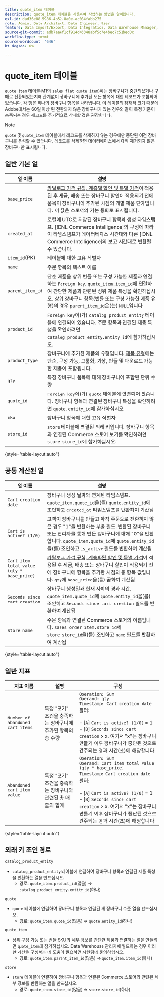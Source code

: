 ```yaml
---
title: quote_item 테이블
description: quote_item 테이블을 사용하여 작업하는 방법을 알아봅니다.
exl-id: dad36e88-5986-4b52-8a0e-ac084fabb275
role: Admin, Data Architect, Data Engineer, User
feature: Data Import/Export, Data Integration, Data Warehouse Manager, Commerce Tables
source-git-commit: adb7aaef1cf914d43348abf5c7e4bec7c51bed0c
workflow-type: tm+mt
source-wordcount: '646'
ht-degree: 0%

---
```


# quote_item 테이블

`quote_item` 테이블(M1의 `sales_flat_quote_item`)에는 장바구니가 중단되었거나 구매로 전환되었는지에 관계없이 장바구니에 추가된 모든 항목에 대한 레코드가 포함되어 있습니다. 각 행은 하나의 장바구니 항목을 나타냅니다. 이 테이블의 잠재적 크기 때문에 Adobe에서는 60일 이상 된 전환되지 않은 장바구니가 있는 경우와 같이 특정 기준이 충족되는 경우 레코드를 주기적으로 삭제할 것을 권장합니다.

>[!NOTE]
>
>`quote` 및 `quote_item` 테이블에서 레코드를 삭제하지 않는 경우에만 중단된 이전 장바구니를 분석할 수 있습니다. 레코드를 삭제하면 데이터베이스에서 아직 제거되지 않은 장바구니만 표시됩니다.

## 일반 기본 열

| **열 이름** | **설명** |
|---|---|
| `base_price` | [카탈로그 가격 규칙, 계층별 할인 및 특별 가격](https://experienceleague.adobe.com/docs/commerce-admin/catalog/products/pricing/pricing-advanced.html?lang=ko)이 적용된 후 세금, 배송 또는 장바구니 할인이 적용되기 전에 품목이 장바구니에 추가된 시점의 개별 제품 단가입니다. 이 값은 스토어의 기본 통화로 표시됩니다. |
| `created_at` | 로컬에 UTC로 저장된 장바구니 항목의 생성 타임스탬프. [!DNL Commerce Intelligence]의 구성에 따라 이 타임스탬프가 데이터베이스 시간대와 다른 [!DNL Commerce Intelligence]의 보고 시간대로 변환될 수 있습니다. |
| `item_id`(PK) | 테이블에 대한 고유 식별자 |
| `name` | 주문 항목의 텍스트 이름 |
| `parent_item_id` | 단순 제품을 상위 번들 또는 구성 가능한 제품과 연결하는 `Foreign key`. `quote_item.item_id`에 연결하여 간단한 제품과 관련된 상위 제품 특성을 확인하십시오. 상위 장바구니 항목(번들 또는 구성 가능한 제품 유형)의 경우 `parent_item_id`은(는) `NULL`입니다. |
| `product_id` | `Foreign key`이(가) `catalog_product_entity` 테이블에 연결되어 있습니다. 주문 항목과 연결된 제품 특성을 확인하려면 `catalog_product_entity.entity_id`에 참가하십시오. |
| `product_type` | 장바구니에 추가된 제품의 유형입니다. [제품 유형](https://experienceleague.adobe.com/docs/commerce-admin/catalog/products/product-create.html?lang=ko#product-types)에는 단순, 구성 가능, 그룹화, 가상, 번들 및 다운로드 가능한 제품이 포함됩니다. |
| `qty` | 특정 장바구니 품목에 대해 장바구니에 포함된 단위 수량 |
| `quote_id` | `Foreign key`이(가) `quote` 테이블에 연결되어 있습니다. 장바구니 항목과 연결된 장바구니 특성을 확인하려면 `quote.entity_id`에 참가하십시오. |
| `sku` | 장바구니 항목에 대한 고유 식별자 |
| `store_id` | `store` 테이블에 연결된 외래 키입니다. 장바구니 항목과 연결된 Commerce 스토어 보기를 확인하려면 `store.store_id`에 참가하십시오. |

{style="table-layout:auto"}

## 공통 계산된 열

| **열 이름** | **설명** |
|---|---|
| `Cart creation date` | 장바구니 생성 날짜와 연계된 타임스탬프. `quote_item.quote_id`을(를) `quote.entity_id`에 조인하고 `created_at` 타임스탬프를 반환하여 계산됨 |
| `Cart is active? (1/0)` | 고객이 장바구니를 만들고 아직 주문으로 전환하지 않은 경우 &quot;1&quot;을 반환하는 부울 필드. 변환된 장바구니 또는 관리자를 통해 만든 장바구니에 대해 &quot;0&quot;을 반환합니다. `quote_item.quote_id`에 `quote.entity_id`을(를) 조인하고 `is_active` 필드를 반환하여 계산됨 |
| `Cart item total value (qty * base_price)` | [카탈로그 가격 규칙, 계층화된 할인 및 특별 가격](https://experienceleague.adobe.com/docs/commerce-admin/catalog/products/pricing/pricing-advanced.html?lang=ko)이 적용된 후 세금, 배송 또는 장바구니 할인이 적용되기 전에 장바구니에 항목을 추가한 시점의 총 항목 값입니다. `qty`에 `base_price`을(를) 곱하여 계산됨 |
| `Seconds since cart creation` | 장바구니 생성일과 현재 사이의 경과 시간. `quote_item.quote_id`에 `quote.entity_id`을(를) 조인하고 `Seconds since cart creation` 필드를 반환하여 계산됨 |
| `Store name` | 주문 항목과 연결된 Commerce 스토어의 이름입니다. `sales_order_item.store_id`에 `store.store_id`을(를) 조인하고 `name` 필드를 반환하여 계산됨 |

{style="table-layout:auto"}

## 일반 지표

| **지표 이름** | **설명** | **구성** |
|---|---|---|
| `Number of abandoned cart items` | 특정 &quot;포기&quot; 조건을 충족하는 장바구니에 추가된 항목의 총 수량 | `Operation: Sum`<br/>`Operand: qty`<br/>`Timestamp: Cart creation date`<br>필터:<br><br>- \[`A`\] `Cart is active? (1/0)` = 1<br>- \[`B`\] `Seconds since cart creation` > x. 여기서 &quot;x&quot;는 장바구니 만들기 이후 장바구니가 중단된 것으로 간주되는 경과 시간(초)에 해당합니다 |
| `Abandoned cart item value` | 특정 &quot;포기&quot; 조건을 충족하는 장바구니와 관련된 총 매출의 합계 | `Operation: Sum`<br>`Operand: Cart item total value (qty * base_price)`<br>`Timestamp:` `Cart creation date`<br>필터:<br><br>- \[`A`\] `Cart is active? (1/0)` = 1<br>- \[`B`\] `Seconds since cart creation` > x. 여기서 &quot;x&quot;는 장바구니 만들기 이후 장바구니가 중단된 것으로 간주되는 경과 시간(초)에 해당합니다 |

{style="table-layout:auto"}

## 외래 키 조인 경로

`catalog_product_entity`

* `catalog_product_entity` 테이블에 연결하여 장바구니 항목과 연결된 제품 특성을 반환하는 열을 만드십시오.
   * 경로: `quote_item.product_id`(많음) => `catalog_product_entity.entity_id`(하나)

`quote`

* `quote` 테이블에 연결하여 장바구니 항목과 연결된 새 장바구니 수준 열을 만드십시오.
   * 경로: `quote_item.quote_id`(많음) => `quote.entity_id`(하나)

`quote_item`

* 상위 구성 가능 또는 번들 SKU의 세부 정보를 간단한 제품과 연결하는 열을 만들려면 `quote_item`에 참가하십시오. Data Warehouse 관리자에 빌드하는 경우 이러한 계산을 구성하는 데 도움이 필요하면 [지원팀에 문의](https://experienceleague.adobe.com/docs/commerce-knowledge-base/kb/troubleshooting/miscellaneous/mbi-service-policies.html?lang=ko)하십시오.
   * 경로: `quote_item.parent_item_id`(많음) => `quote_item.item_id`(하나)

`store`

* `store` 테이블에 연결하여 장바구니 항목과 연결된 Commerce 스토어와 관련된 세부 정보를 반환하는 열을 만드십시오.
   * 경로: `quote_item.store_id`(많음) => `store.store_id`(하나)
